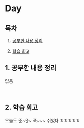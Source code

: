 <!--
구조
*
    *
        * <br>
            &nbsp; - &nbsp; <br>
                &nbsp;&nbsp;&nbsp;&nbsp; ‣ &nbsp; <br>
                    &nbsp;&nbsp;&nbsp;&nbsp;&nbsp;&nbsp;&nbsp;&nbsp; * &nbsp; <br>
-->

# Day 

## 목차 

1. [공부한 내용 정리](#1-공부한-내용-정리)

2. [학습 회고](#2-학습-회고)

## 1. 공부한 내용 정리

없음

<br>


## 2. 학습 회고

오늘도 뚠~뚠~ 푹~~~ 쉬었다 ㅎㅎㅎㅎㅎ

<br>
